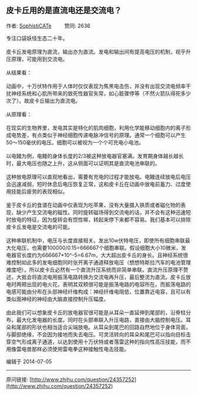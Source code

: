 ## 皮卡丘用的是直流电还是交流电？

作者: [SophistiCATe](http://www.zhihu.com/people/SophistiCATe99)&nbsp;&nbsp;&nbsp;&nbsp;&nbsp;&nbsp;&nbsp;&nbsp; 赞同: 2636


专注口袋妖怪生态二十年。<br><br>皮卡丘发电原理为直流，输出亦为直流。发电和输出间有提高电压的机制，视乎升压原理，可能用到交流电。<br><br>从结果看：<br><br>动画中，十万伏特作用于人体时仅仅表现为焦黑电击伤，并没有出现交流电频率干扰神经系统和心肌所带来的致死性器官失常，如心脏骤停等（不然火箭队得死多少次了）。故皮卡丘输出为直流电。<br><br>从原理看：<br><br>在现实的生物界里，发电其实是特化的肌肉细胞，利用化学能移动细胞内的离子形成电势差，有点类似于神经细胞传递电脉冲信号的原理。通常一个细胞可以产生50～150毫伏的电压。细胞可以被视为一个个可充电小电池。<br><br>以电鳗为例，电鳗的身体长度的2/3被这种放电器官塞满。发育期身体越长越长时，最大电压也随之上升。这从侧面可以证明其是直流电池串联的。<br><br>这种放电原理可以直观地看出，需要有充电的过程才能放电。电鳗连续放电后电压会迅速减弱，短时休息后电压恢复正常，这和皮卡丘在动画中放电前蓄力、过度使用技能后疲劳的表现相似。<br><br>鉴于皮卡丘的食谱在动画中仅表现为吃苹果，没有大量摄入铁质或者磁化物的表现，缺少产生交流电的磁性。同时旋转磁场得到交流电的话，并不会有这种迅速短时放电的特征，因为旋转会有惯性嘛，转起来停下来都不容易。我们基本可以排除皮卡丘发电是交流电的可能。<br><br>这种串联机制中，电压与长度直接相关。发出10w伏特电压，即使所有细胞串联最大化电压，也需要100000/0.15=666667个细胞串联。假设细胞大小10微米，发电器官长度约为666667*10^-5=6.67m，大大超出皮卡丘的身长。且神经系统很难控制如此多的发电细胞同时张开离子通道释放电压（想想特斯拉汽车的电池管理难度吧）。所以皮卡丘必然有一个直流升压系统而非简单串联。直流升压原理不赘述，大抵会将直流电用振荡电路转换为交流电再升压，最后整流为直流。皮卡丘放电时两颊出现的电火花，表明其双颊很可能是振荡电路的电容所在。而振荡电路的电感可能由分布在头部神经纤维构成：神经纤维电阻低，位置靠近电容，且可以有类似面神经的神经由大脑直接控制升压幅度。<br><br>由此我们可以想象皮卡丘的放电器官很可能是从耳朵一直延伸到尾部的，沿脊柱分布，最大化发电器的长度。同时在头部串联入升压电路，直接由大脑控制电压。耳朵和尾部的形状也相当适合尖端放电。从耳朵到尾巴的回路自然地位于身体背面，与脚部绝缘，不会因为接地而失去电压。可灵活转向的耳朵和尾巴可以指向目标击穿空气形成离子通道，以达到使用十万伏特或者落雷这种的指向性高压技能，而不用像雷电兽那样必须使用雷电拳这种接触性电击技能。



编辑于 2014-07-05



---
原问链接: [http://www.zhihu.com/question/24357252](http://www.zhihu.com/question/24357252)